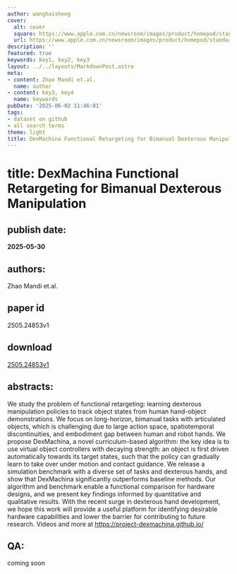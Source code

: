 ```yaml
---
author: wanghaisheng
cover:
  alt: cover
  square: https://www.apple.com.cn/newsroom/images/product/homepod/standard/Apple-HomePod-hero-230118_big.jpg.large_2x.jpg
  url: https://www.apple.com.cn/newsroom/images/product/homepod/standard/Apple-HomePod-hero-230118_big.jpg.large_2x.jpg
description: ''
featured: true
keywords: key1, key2, key3
layout: ../../layouts/MarkdownPost.astro
meta:
- content: Zhao Mandi et.al.
  name: author
- content: key3, key4
  name: keywords
pubDate: '2025-06-02 11:46:01'
tags:
- dataset on github
- all search terms
theme: light
title: DexMachina Functional Retargeting for Bimanual Dexterous Manipulation
---
```


# title: DexMachina Functional Retargeting for Bimanual Dexterous Manipulation 
## publish date: 
**2025-05-30** 
## authors: 
  Zhao Mandi et.al. 
## paper id
2505.24853v1
## download
[2505.24853v1](http://arxiv.org/abs/2505.24853v1)
## abstracts:
We study the problem of functional retargeting: learning dexterous manipulation policies to track object states from human hand-object demonstrations. We focus on long-horizon, bimanual tasks with articulated objects, which is challenging due to large action space, spatiotemporal discontinuities, and embodiment gap between human and robot hands. We propose DexMachina, a novel curriculum-based algorithm: the key idea is to use virtual object controllers with decaying strength: an object is first driven automatically towards its target states, such that the policy can gradually learn to take over under motion and contact guidance. We release a simulation benchmark with a diverse set of tasks and dexterous hands, and show that DexMachina significantly outperforms baseline methods. Our algorithm and benchmark enable a functional comparison for hardware designs, and we present key findings informed by quantitative and qualitative results. With the recent surge in dexterous hand development, we hope this work will provide a useful platform for identifying desirable hardware capabilities and lower the barrier for contributing to future research. Videos and more at https://project-dexmachina.github.io/
## QA:
coming soon
